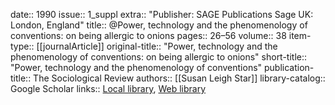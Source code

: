 date:: 1990
issue:: 1_suppl
extra:: "Publisher: SAGE Publications Sage UK: London, England"
title:: @Power, technology and the phenomenology of conventions: on being allergic to onions
pages:: 26–56
volume:: 38
item-type:: [[journalArticle]]
original-title:: "Power, technology and the phenomenology of conventions: on being allergic to onions"
short-title:: "Power, technology and the phenomenology of conventions"
publication-title:: The Sociological Review
authors:: [[Susan Leigh Star]]
library-catalog:: Google Scholar
links:: [Local library](zotero://select/library/items/SVK5TTEA), [Web library](https://www.zotero.org/users/6520516/items/SVK5TTEA)
